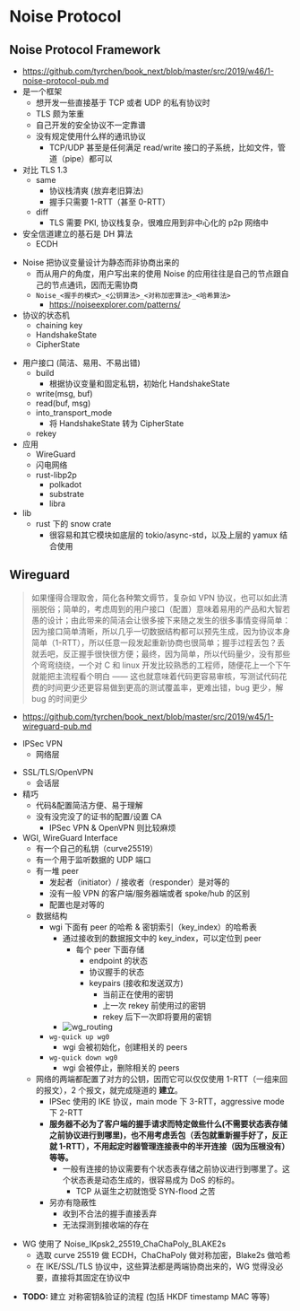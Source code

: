 # Noise Protocol

## Noise Protocol Framework
+ https://github.com/tyrchen/book_next/blob/master/src/2019/w46/1-noise-protocol-pub.md
+ 是一个框架
    * 想开发一些直接基于 TCP 或者 UDP 的私有协议时
    * TLS 颇为笨重
    * 自己开发的安全协议不一定靠谱
    * 没有规定使用什么样的通讯协议
        - TCP/UDP 甚至是任何满足 read/write 接口的子系统，比如文件，管道（pipe）都可以
+ 对比 TLS 1.3
    * same
        - 协议栈清爽 (放弃老旧算法)
        - 握手只需要 1-RTT（甚至 0-RTT）
    * diff
        - TLS 需要 PKI, 协议栈复杂，很难应用到非中心化的 p2p 网络中
+ 安全信道建立的基石是 DH 算法
    * ECDH
* Noise 把协议变量设计为静态而非协商出来的
    - 而从用户的角度，用户写出来的使用 Noise 的应用往往是自己的节点跟自己的节点通讯，因而无需协商
    - `Noise_<握手的模式>_<公钥算法>_<对称加密算法>_<哈希算法>`
        * https://noiseexplorer.com/patterns/
* 协议的状态机
    - chaining key
    - HandshakeState
    - CipherState
- 用户接口 (简洁、易用、不易出错)
    + build
        * 根据协议变量和固定私钥，初始化 HandshakeState
    + write(msg, buf)
    + read(buf, msg)
    + into_transport_mode
        * 将 HandshakeState 转为 CipherState
    + rekey
- 应用
    + WireGuard
    + 闪电网络
    + rust-libp2p
        * polkadot
        * substrate
        * libra
- lib
    + rust 下的 snow crate
        * 很容易和其它模块如底层的 tokio/async-std，以及上层的 yamux 结合使用

## Wireguard

> 如果懂得合理取舍，简化各种繁文缛节，复杂如 VPN 协议，也可以如此清丽脱俗；简单的，考虑周到的用户接口（配置）意味着易用的产品和大智若愚的设计；由此带来的简洁会让很多接下来随之发生的很多事情变得简单：因为接口简单清晰，所以几乎一切数据结构都可以预先生成，因为协议本身简单（1-RTT），所以任意一段发起重新协商也很简单；握手过程丢包？丢就丢吧，反正握手很快很方便；最终，因为简单，所以代码量少，没有那些个弯弯绕绕，一个对 C 和 linux 开发比较熟悉的工程师，随便花上一个下午就能把主流程看个明白 —— 这也就意味着代码更容易审核，写测试代码花费的时间更少还更容易做到更高的测试覆盖率，更难出错，bug 更少，解 bug 的时间更少


+ https://github.com/tyrchen/book_next/blob/master/src/2019/w45/1-wireguard-pub.md
* IPSec VPN
    - 网络层
+ SSL/TLS/OpenVPN
    * 会话层
+ 精巧
    * 代码&配置简洁方便、易于理解
    * 没有没完没了的证书的配置/设置 CA
        - IPSec VPN & OpenVPN 则比较麻烦
+ WGI, WireGuard Interface
    + 有一个自己的私钥（curve25519）
    + 有一个用于监听数据的 UDP 端口
    + 有一堆 peer
        * 发起者（initiator）/ 接收者（responder）是对等的
        * 没有一般 VPN 的客户端/服务器端或者 spoke/hub 的区别
        * 配置也是对等的
    + 数据结构
        * wgi 下面有  peer 的哈希 & 密钥索引（key_index）的哈希表
            - 通过接收到的数据报文中的 key_index，可以定位到 peer
                + 每个 peer 下面存储
                    * endpoint 的状态
                    * 协议握手的状态
                    * keypairs (接收和发送双方)
                        - 当前正在使用的密钥
                        - 上一次 rekey 前使用过的密钥
                        - rekey 后下一次即将要用的密钥
            + ![wg_routing](https://github.com/tyrchen/book_next/raw/master/src/2019/w45/assets/wg_routing.jpg)
        * `wg-quick up wg0`
            - wgi 会被初始化，创建相关的 peers
        * `wg-quick down wg0`
            - wgi 会被停止，删除相关的 peers
    + 网络的两端都配置了对方的公钥，因而它可以仅仅使用 1-RTT（一组来回的报文），2 个报文，就完成隧道的 **建立**。
        * IPSec 使用的 IKE 协议，main mode 下 3-RTT，aggressive mode 下 2-RTT
        * **服务器不必为了客户端的握手请求而特定做些什么(不需要状态表存储之前协议进行到哪里)，也不用考虑丢包（丢包就重新握手好了，反正就 1-RTT），不用起定时器管理连接表中的半开连接（因为压根没有）等等。**
            - 一般有连接的协议需要有个状态表存储之前协议进行到哪里了。这个状态表是动态生成的，很容易成为 DoS 的标的。
                +  TCP 从诞生之初就饱受 SYN-flood 之苦
        * 另亦有隐蔽性
            - 收到不合法的握手直接丢弃
            - 无法探测到接收端的存在
- WG 使用了 Noise_IKpsk2_25519_ChaChaPoly_BLAKE2s
    + 选取 curve 25519 做 ECDH，ChaChaPoly 做对称加密，Blake2s 做哈希
    + 在 IKE/SSL/TLS 协议中，这些算法都是两端协商出来的，WG 觉得没必要，直接将其固定在协议中
+ __TODO:__ 建立 对称密钥&验证的流程 (包括 HKDF timestamp MAC 等等)
